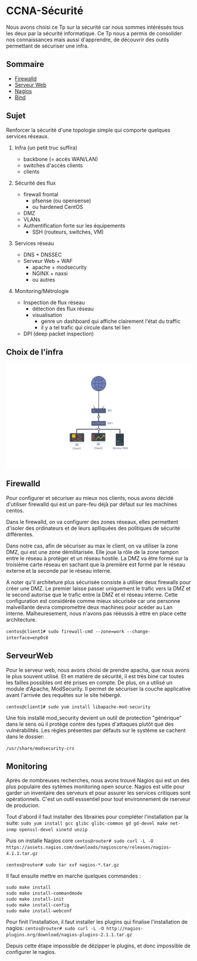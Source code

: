 # CCNA-Sécurité

Nous avons choisi ce Tp sur la sécurité car nous sommes intéréssés tous les deux par la sécurité informatique.
Ce Tp nous a permis de consolider nos connaissances mais aussi d'apprendre, de découvrir des outils permettant de sécuriser une infra.

## Sommaire

- [Firewalld](#Firewalld)
- [Serveur Web](#ServeurWeb)
- [Nagios](#Monitoring)
- [Bind](https://github.com/lukihd/CCNA-Securite/blob/master/Bind%20pour%20le%20DNS%20et%20le%20DNSSEC.md)

## Sujet

Renforcer la sécurité d'une topologie simple qui comporte quelques services réseaux.

1. Infra (un petit truc suffira)
    * backbone (= accès WAN/LAN)
    * switches d'accès clients
    * clients

2. Sécurité des flux
    * firewall frontal
        * pfsense (ou opensense)
        * ou hardened CentOS
    * DMZ
    * VLANs
    * Authentification forte sur les équipements
        * SSH (routeurs, switches, VM)

3. Services réseau
    * DNS + DNSSEC
    * Serveur Web + WAF
        * apache + modsecurity
        * NGINX + naxsi
        * ou autres

4. Monitoring/Métrologie
    * Inspection de flux réseau
        * détection des flux réseau
        * visualisation
            * genre un dashboard qui affiche clairement l'état du traffic
            * il y a tel trafic qui circule dans tel lien
    * DPI (deep packet inspection)


## Choix de l'infra

![schéma infra](https://github.com/lukihd/CCNA-Securite/blob/master/Annexes/infra.png)

## Firewalld

Pour configurer et sécuriser au mieux nos clients, nous avons décidé d'utiliser firewalld qui est un pare-feu déjà par défaut sur les machines centos.

Dans le firewalld, on va configurer des zones réseaux, elles permettent d'isoler des ordinateurs et de leurs aplliquées des politiques de sécurité différentes. 

Dans notre cas, afin de sécuriser au max le client, on va utiliser la zone DMZ, qui est une zone démilitarisée. Elle joue la rôle de la zone tampon entre le réseau à protéger et un réseau hostile.
La DMZ va être formé sur la troisième carte réseau en sachant que la première est formé par le réseau externe et la seconde par le réseau interne.

A noter qu'il architeture plus sécurisée consiste à utiliser deux firewalls pour créer une DMZ. Le premier laisse passer uniquement le trafic vers la DMZ et le second autorise que le trafic entre la DMZ et el réseau interne. Cette configuration est considérée comme mieux sécurisée car une personne malveillante devra compromettre deux machines pour acéder au Lan interne. Malheuresement, nous n'avons pas rééussis à ettre en place cette architecture.

```centos@client1# sudo firewall-cmd --zone=work --change-interface=enp0s8```

## ServeurWeb 

Pour le serveur web, nous avons choisi de prendre apacha, que nous avons le plus souvent utilisé. Et en matière de sécurité, il est très bine car toutes les failles possibles ont été prises en compte.
De plus, on a utilisé un module d'Apache, ModSecurity. Il permet de sécuriser la couche applicative avant l'arrivée des requêtes sur le site hébergé.

```centos@client1# sudo yum install libapache-mod-security```

Une fois installé mod_security devient un outil de protection "générique" dans le sens où il protège contre des types d'attaques plutôt que des vulnérabilités.
Les règles présentes par défauts sur le système se cachent dans le dossier:

 ```/usr/share/modsecurity-crs```

## Monitoring

Après de nombreuses recherches, nous avons trouvé Nagios qui est un des plus populaire des sytèmes monitoring open source.
Nagios est uitle pour garder un inventaire des serveurs et pour assurer les services critiques sont opérationnels.
C'est un outil esssentiel pour tout environnement de rserveur de producion.

Tout d'abord il faut installer des librairies pour compléter l'installation par la suite:
```sudo yum install gcc glibc glibc-common gd gd-devel make net-snmp openssl-devel xinetd unzip```

Puis on installe Nagios core
```centos@router# sudo curl -L -O https://assets.nagios.com/downloads/nagioscore/releases/nagios-4.1.1.tar.gz```

```centos@router# sudo tar xvf nagios-*.tar.gz```

Il faut ensuite mettre en marche quelques commandes :
```
sudo make install
sudo make install-commandmode
sudo make install-init
sudo make install-config
sudo make install-webconf
```

Pour finit l'installation, il faut installer les plugins qui finalise l'installation de nagios:
```centos@router# sudo curl -L -O http://nagios-plugins.org/download/nagios-plugins-2.1.1.tar.gz```

Depuis cette étape impossible de dézipper le plugins, et donc impossible de configurer le nagios. 
